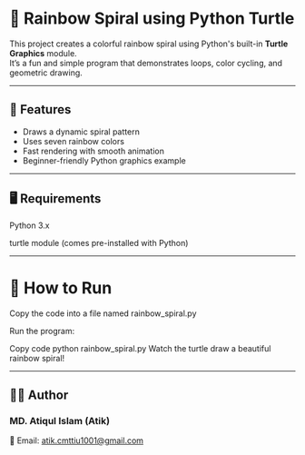 # 🌈 Rainbow Spiral using Python Turtle

This project creates a colorful rainbow spiral using Python's built-in **Turtle Graphics** module.  
It’s a fun and simple program that demonstrates loops, color cycling, and geometric drawing.

---

## 🐢 Features
- Draws a dynamic spiral pattern
- Uses seven rainbow colors
- Fast rendering with smooth animation
- Beginner-friendly Python graphics example

---

## 🖥️ Requirements
Python 3.x

turtle module (comes pre-installed with Python)

---
# 🚀 How to Run
Copy the code into a file named rainbow_spiral.py

Run the program:

Copy code
python rainbow_spiral.py
Watch the turtle draw a beautiful rainbow spiral!

---
## 👨‍💻 Author
### MD. Atiqul Islam (Atik)
📧 Email: atik.cmttiu1001@gmail.com
